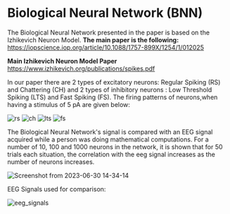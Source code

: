 # Biological Neural Network (BNN)

The Biological Neural Network presented in the paper is based on the Izhikevich Neuron Model. 
**The main paper is the following:**
https://iopscience.iop.org/article/10.1088/1757-899X/1254/1/012025

**Main Izhikevich Neuron Model Paper**
https://www.izhikevich.org/publications/spikes.pdf

In our paper there are 2 types of excitatory neurons: Regular Spiking (RS) and Chattering (CH) and 2 types of inhibitory neurons : Low Threshold Spiking (LTS) and Fast Spiking (FS). The firing patterns of neurons,when having a stimulus of 5 pA are given below:

![rs](https://github.com/cristinaa211/BNN/assets/61435903/61a6cb75-1193-49c5-9ad4-3250bc23e3b2) ![ch](https://github.com/cristinaa211/BNN/assets/61435903/dc02d3f4-983c-45ab-878b-8f9df2e5bc19)
![lts](https://github.com/cristinaa211/BNN/assets/61435903/1317ecdf-2a69-4444-bcc6-d745e2248ae7) ![fs](https://github.com/cristinaa211/BNN/assets/61435903/cad77128-ff94-4f2a-a748-7d965dac11e4)


The Biological Neural Network's signal is compared with an EEG signal acquired while a person was doing mathematical computations. 
For a number of 10, 100 and 1000 neurons in the network, it is shown that for 50 trials each situation, the correlation with the eeg signal increases as the number of neurons increases. 

![Screenshot from 2023-06-30 14-34-14](https://github.com/cristinaa211/BNN/assets/61435903/d4be9f0e-b9d0-4b87-8017-65240c8e056e)


EEG Signals used for comparison:

![eeg_signals](https://github.com/cristinaa211/BNN/assets/61435903/f34a45b4-bcf5-4945-8550-4802c1c8c01b)




